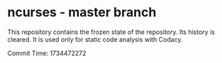 # ncurses - master branch

This repository contains the frozen state of the repository.
Its history is cleared. It is used only for static code
analysis with Codacy.

Commit Time: 1734472272
